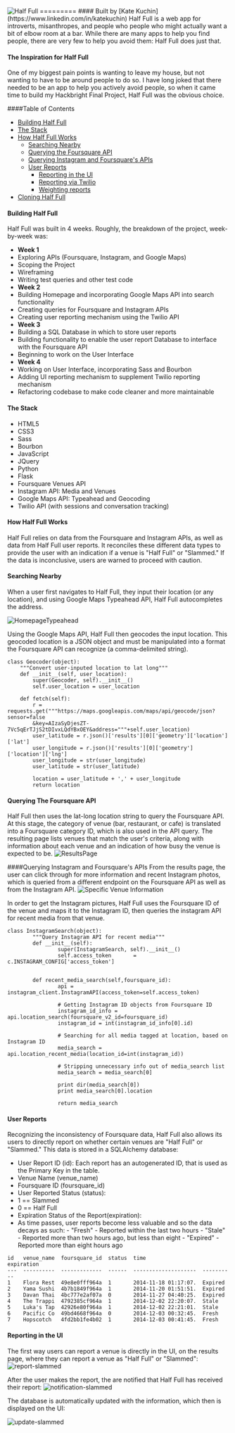 <img src="/static/img/half-full-ss.png" alt="Half Full">
=========
#### Built by [Kate Kuchin](https://www.linkedin.com/in/katekuchin)
Half Full is a web app for introverts, misanthropes, and people who people who might actually want a bit of elbow room at a bar. While there are many apps to help you find people, there are very few to help you avoid them: Half Full does just that.

#### The Inspiration for Half Full
One of my biggest pain points is wanting to leave my house, but not wanting to have to be around people to do so. I have long joked that there needed to be an app to help you actively avoid people, so when it came time to build my Hackbright Final Project, Half Full was the obvious choice.


####Table of Contents
- [Building Half Full](#building-half-full)
- [The Stack](#the-stack)
- [How Half Full Works](#how-half-full-works)
  - [Searching Nearby](#searching-nearby)
  - [Querying the Foursquare API](#querying-the-foursquare-api)
  - [Querying Instagram and Foursquare's APIs](#querying-instagram-and-foursquares-apis)
  - [User Reports](#user-reports)
    - [Reporting in the UI](#reporting-in-the-UI)
    - [Reporting via Twilio](#reporting-via-twilio)
    - [Weighting reports](#weighting-reports)
- [Cloning Half Full](#cloning-half-full)

#### Building Half Full
Half Full was built in 4 weeks. Roughly, the breakdown of the project, week-by-week was:
-  <b>Week 1</b>
  -  Exploring APIs (Foursquare, Instagram, and Google Maps)
  -  Scoping the Project
  -  Wireframing
  -  Writing test queries and other test code
-  <b>Week 2</b>
  -  Building Homepage and incorporating Google Maps API into search functionality
  -  Creating queries for Foursquare and Instagram APIs
  -  Creating user reporting mechanism using the Twilio API
-  <b>Week 3</b>  
  -  Building a SQL Database in which to store user reports
  -  Building functionality to enable the user report Database to interface with the Foursquare API
  -  Beginning to work on the User Interface
-  <b>Week 4</b>
  -  Working on User Interface, incorporating Sass and Bourbon
  -  Adding UI reporting mechanism to supplement Twilio reporting mechanism
  -  Refactoring codebase to make code cleaner and more maintainable

#### The Stack
 -  HTML5
 -  CSS3
 -  Sass
 -  Bourbon
 -  JavaScript
 -  JQuery
 -  Python
 -  Flask
 -  Foursquare Venues API
 -  Instagram API: Media and Venues
 -  Google Maps API: Typeahead and Geocoding
 -  Twilio API (with sessions and conversation tracking)

#### How Half Full Works
Half Full relies on data from the Foursquare and Instagram APIs, as well as data from Half Full user reports. It reconciles these different data types to provide the user with an indication if a venue is "Half Full" or "Slammed." If the data is inconclusive, users are warned to proceed with caution.

#### Searching Nearby
When a user first navigates to Half Full, they input their location (or any location), and using Google Maps Typeahead API, Half Full autocompletes the address.

<img src="/static/img/GoogleMapsTypeahead.gif" alt="HomepageTypeahead">

<br>

Using the Google Maps API, Half Full then geocodes the input location. This geocoded location is a JSON object and must be manipulated into a format the Foursquare API can recognize (a comma-delimited string).

```
class Geocoder(object):
	"""Convert user-inputed location to lat long"""
	def __init__(self, user_location):
		super(Geocoder, self).__init__()
		self.user_location = user_location

	def fetch(self):
		r = requests.get("""https://maps.googleapis.com/maps/api/geocode/json?sensor=false
		&key=AIzaSyDjesZT-7Vc5qErTJjS2tDIvxLQdYBxOEY&address="""+self.user_location)
		user_latitude = r.json()['results'][0]['geometry']['location']['lat']
		user_longitude = r.json()['results'][0]['geometry']['location']['lng']
		user_longitude = str(user_longitude)
		user_latitude = str(user_latitude)

		location = user_latitude + ',' + user_longitude
		return location

```
#### Querying The Foursquare API
Half Full then uses the lat-long location string to query the Foursquare API. At this stage, the category of venue (bar, restaurant, or cafe) is translated into a Foursquare category ID, which is also used in the API query. The resulting page lists venues that match the user's criteria, along with information about each venue and an indication of how busy the venue is expected to be.
<img src="/static/img/ResultsPage.gif" alt="ResultsPage">

####Querying Instagram and Foursquare's APIs
From the results page, the user can click through for more information and recent Instagram photos, which is queried from a different endpoint on the Foursquare API as well as from the Instagram API.
<img src="/static/img/SpecificVenue.gif" alt="Specific Venue Information">

In order to get the Instagram pictures, Half Full uses the Foursquare ID of the venue and maps it to the Instagram ID, then queries the instagram API for recent media from that venue.


```
class InstagramSearch(object):
        """Query Instagram API for recent media"""
        def __init__(self):
                super(InstagramSearch, self).__init__()
                self.access_token       = c.INSTAGRAM_CONFIG['access_token']
                

        def recent_media_search(self,foursquare_id):
                api = instagram_client.InstagramAPI(access_token=self.access_token)
                
                # Getting Instagram ID objects from Foursquare ID
                instagram_id_info = api.location_search(foursquare_v2_id=foursquare_id)
                instagram_id = int(instagram_id_info[0].id)
                
                # Searching for all media tagged at location, based on Instagram ID
                media_search = api.location_recent_media(location_id=int(instagram_id))
                
                # Stripping unnecessary info out of media_search list       
                media_search = media_search[0]

                print dir(media_search[0])
                print media_search[0].location

                return media_search
```

#### User Reports
Recognizing the inconsistency of Foursquare data, Half Full also allows its users to directly report on whether certain venues are "Half Full" or "Slammed." This data is stored in a SQLAlchemy database:
 -  User Report ID (id): Each report has an autogenerated ID, that is used as the Primary Key in the table.
 -  Venue Name (venue_name)
 -  Foursquare ID (foursquare_id)
 -  User Reported Status (status):
   -  1 == Slammed
   -  0 == Half Full
 -  Expiration Status of the Report(expiration):
   -  As time passes, user reports become less valuable and so the data decays as such:
     -  "Fresh" 	- Reported within the last two hours
     -  "Stale" 	- Reported more than two hours ago, but less than eight
     -  "Expired" 	- Reported more than eight hours ago 


```
id   venue_name  foursquare_id  status  time                  expiration
---  ----------  -------------  ------  --------------------  ----------
1    Flora Rest  49e8e0fff964a  1       2014-11-18 01:17:07.  Expired   
2    Yama Sushi  4b7b1849f964a  1       2014-11-20 01:51:51.  Expired   
3    Davan Thai  4bc777e2af07a  0       2014-11-27 04:40:25.  Expired   
4    The Trappi  4792385cf964a  1       2014-12-02 22:20:07.  Stale   
5    Luka's Tap  42926e80f964a  1       2014-12-02 22:21:01.  Stale   
6    Pacific Co  49bd4668f964a  0       2014-12-03 00:32:45.  Fresh   
7    Hopscotch   4fd2bb1fe4b02  1       2014-12-03 00:41:45.  Fresh
```
#### Reporting in the UI
The first way users can report a venue is directly in the UI, on the results page, where they can report a venue as "Half Full" or "Slammed":
<img src="/static/img/report_slammed.png" alt="report-slammed">

After the user makes the report, the are notified that Half Full has received their report:
<img src="/static/img/notification_slammed.png" alt="notification-slammed">

The database is automatically updated with the information, which then is displayed on the UI:

<img src="/static/img/update_slammed.png" alt="update-slammed">

